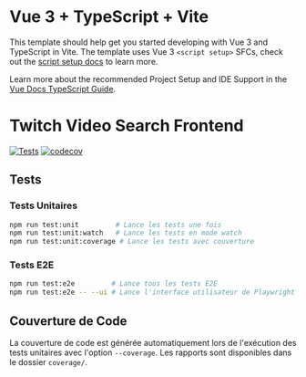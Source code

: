 # Vue 3 + TypeScript + Vite

This template should help get you started developing with Vue 3 and TypeScript in Vite. The template uses Vue 3 `<script setup>` SFCs, check out the [script setup docs](https://v3.vuejs.org/api/sfc-script-setup.html#sfc-script-setup) to learn more.

Learn more about the recommended Project Setup and IDE Support in the [Vue Docs TypeScript Guide](https://vuejs.org/guide/typescript/overview.html#project-setup).

# Twitch Video Search Frontend

[![Tests](https://github.com/flozac77/StreamZilla/actions/workflows/test.yml/badge.svg)](https://github.com/flozac77/StreamZilla/actions/workflows/test.yml)
[![codecov](https://codecov.io/gh/flozac77/StreamZilla/branch/main/graph/badge.svg)](https://codecov.io/gh/flozac77/StreamZilla)

## Tests

### Tests Unitaires
```bash
npm run test:unit         # Lance les tests une fois
npm run test:unit:watch   # Lance les tests en mode watch
npm run test:unit:coverage # Lance les tests avec couverture
```

### Tests E2E
```bash
npm run test:e2e         # Lance tous les tests E2E
npm run test:e2e -- --ui # Lance l'interface utilisateur de Playwright
```

## Couverture de Code

La couverture de code est générée automatiquement lors de l'exécution des tests unitaires avec l'option `--coverage`. Les rapports sont disponibles dans le dossier `coverage/`.
